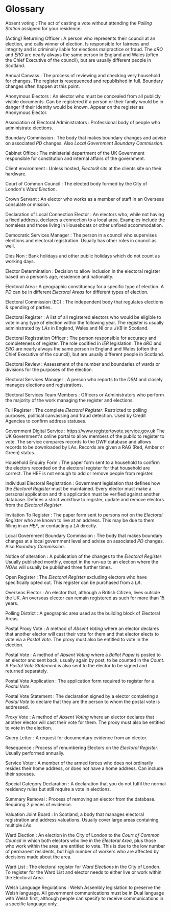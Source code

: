 # Glossary

Absent voting
: The act of casting a vote without attending the *Polling Station* assigned for your residence.

(Acting) Returning Officer
: A person who represents their council at an election, and calls winner of election.
  Is responsible for fairness and integrity and is criminally liable for elections malpractice or fraud.
  The *aRO* and *ERO* are nearly always the same person in England and Wales (often the Chief Executive of the council), but are usually different people in Scotland.

Annual Canvass
: The process of reviewing and checking very household for changes.
  The register is resequenced and republished in full.
  Boundary changes often happen at this point.

Anonymous Electors
: An elector who must be concealed from all publicly visible documents.
  Can be registered if a person or their family would be in danger if their identity would be known.
  Appear on the register as Anonymous Elector.

Association of Electoral Administrators
: Professional body of people who administrate elections.

Boundary Commission
: The body that makes boundary changes and advise on associated *PD* changes.
  Also *Local Government Boundary Commission*.

Cabinet Office
: The ministerial department of the UK Government responsible for constitution and internal affairs of the government.

Client environment
: Unless hosted, *Elector8* sits at the clients site on their hardware.

Court of Common Council
: The elected body formed by the City of London's *Ward Election*.

Crown Servant
: An elector who works as a member of staff in an Overseas consulate or mission.

Declaration of Local Connection Elector
: An electors who, while not having a fixed address, declares a connection to a local area.
  Examples include the homeless and those living in Houseboats or other unfixed accommodation.

Democratic Services Manager
: The person in a council who supervises elections and electoral registration.  Usually has other roles in council as well.

Dies Non
: Bank holidays and other public holidays which do not count as working days.

Elector Determination
: Decision to allow inclusion in the electoral register based on a person’s age, residence and nationality.

Electoral Area
: A geographic constituency for a specific type of election.  A *PD* can be in different *Electoral Areas* for different types of election.

Electoral Commission (EC)
: The independent body that regulates elections & spending of parties.

Electoral Register
: A list of all registered electors who would be eligible to vote in any type of election within the following year.
The register is usually administrated by *LAs* in England, Wales and NI or a *JVB* in Scotland.

Electoral Registration Officer
: The person responsible for accuracy and completeness of register.
  The role codified in *IER* legislation.
  The *aRO* and *ERO* are nearly always the same person in England and Wales (often the Chief Executive of the council), but are usually different people in Scotland.

Electoral Review
: Assessment of the number and boundaries of wards or divisions for the purposes of the election.

Electoral Services Manager
: A person who reports to the *DSM* and closely manages elections and registrations.

Electoral Services Team Members
: Officers or Administrators who perform the majority of the work managing the register and elections.

Full Register
: The complete *Electoral Register*.
  Restricted to polling purposes, political canvassing and fraud detection.  Used by Credit Agencies to confirm address statuses.

Government Digital Service
: https://www.registertovote.service.gov.uk
  The UK Government's online portal to allow members of the public to register to vote.
  The service compares records to the DWP database and allows records to be downloaded by LAs.
  Records are given a RAG (Red, Amber or Green) status.

Household Enquiry Form
: The paper form sent to a household to confirm the electors recorded on the electoral register for that household are correct.
  The HEF is not enough to add or remove people from register.

Individual Electoral Registration
: Government legislation that defines how the *Electoral Register* must be maintained.
  Every elector must make a personal application and this application must be verified against another database.
  Defines a strict workflow to register, update and remove electors from the *Electoral Register*.

Invitation To Register
: The paper form sent to persons not on the *Electoral Register* who are known to live at an address.
  This may be due to them filling in an *HEF*, or contacting a *LA* directly.

Local Government Boundary Commission
: The body that makes boundary changes at a local government level and advise on associated *PD* changes.
  Also *Boundary Commission*.

Notice of alteration
: A publication of the changes to the *Electoral Register*.
  Usually published monthly, except in the run-up to an election where the *NOA*s will usually be published three further times.

Open Register
: The *Electoral Register* excluding electors who have specifically opted out.
  This register can be purchased from a *LA*.

Overseas Elector
: An elector that, although a British Citizen, lives outside the UK.
  An overseas elector can remain registered as such for more than 15 years.

Polling District
: A geographic area used as the building block of Electoral Areas.

Postal Proxy Vote
: A method of *Absent Voting* where an elector declares that another elector will cast their vote for them and that elector elects to vote via a *Postal Vote*.
  The proxy must also be entitled to vote in the election.

Postal Vote
: A method of *Absent Voting* where a *Ballot Paper* is posted to an elector and sent back, usually again by post, to be counted in the *Count*.
  A *Postal Vote Statement* is also sent to the elector to be signed and returned separately.

Postal Vote Application
: The application form required to register for a *Postal Vote*.

Postal Vote Statement
: The declaration signed by a elector completing a *Postal Vote* to declare that they are the person to whom the postal vote is addressed.

Proxy Vote
: A method of *Absent Voting* where an elector declares that another elector will cast their vote for them.
  The proxy must also be entitled to vote in the election.

Query Letter
: A request for documentary evidence from an elector.

Resequence
: Process of renumbering Electors on the *Electoral Register*.
  Usually performed annually.

Service Voter
: A member of the armed forces who does not ordinarily resides their home address, or does not have a home address.
  Can include their spouses.

Special Category Declaration
: A declaration that you do not fulfil the normal residency rules but still require a vote in elections.

Summary Removal
: Process of removing an elector from the database. Requiring 2 pieces of evidence.

Valuation Joint Board
: In Scotland, a body that manages electoral registration and address valuations.
  Usually cover large areas containing multiple *LA*s.

Ward Election
: An election in the City of London to the *Court of Common Council* in which both electors who live in the *Electoral Area*, plus those who work within the area, are entitled to vote.
  This is due to the low number of permanent residents, but high number of workers who are affected by decisions made about the area.

Ward List
: The electoral register for *Ward Elections* in the City of London.
  To register for the Ward List and elector needs to either live or work within the Electoral Area.

Welsh Language Regulations
: Welsh Assembly legislation to preserve the Welsh language.
  All government communications must be in Dual language with Welsh first, although people can specify to receive communications in a specific language only.
